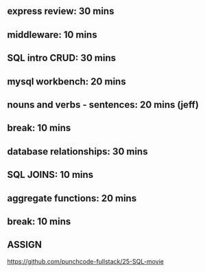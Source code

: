 ## express review: 30 mins

## middleware: 10 mins

## SQL intro CRUD: 30 mins
## mysql workbench: 20 mins

## nouns and verbs - sentences: 20 mins (jeff)

## break: 10 mins

## database relationships: 30 mins
## SQL JOINS: 10 mins
## aggregate functions: 20 mins

## break: 10 mins

## ASSIGN
https://github.com/punchcode-fullstack/25-SQL-movie